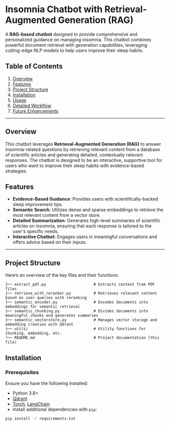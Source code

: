 # Insomnia Chatbot with Retrieval-Augmented Generation (RAG)

A **RAG-based chatbot** designed to provide comprehensive and personalized guidance on managing insomnia. This chatbot combines powerful document retrieval with generation capabilities, leveraging cutting-edge NLP models to help users improve their sleep habits.

## Table of Contents
1. [Overview](#overview)
2. [Features](#features)
3. [Project Structure](#project-structure)
4. [Installation](#installation)
5. [Usage](#usage)
6. [Detailed Workflow](#detailed-workflow)
7. [Future Enhancements](#future-enhancements)

---

## Overview

This chatbot leverages **Retrieval-Augmented Generation (RAG)** to answer insomnia-related questions by retrieving relevant content from a database of scientific articles and generating detailed, contextually relevant responses. The chatbot is designed to be an interactive, supportive tool for users who want to improve their sleep habits with evidence-based strategies.

## Features

- **Evidence-Based Guidance**: Provides users with scientifically-backed sleep improvement tips.
- **Semantic Search**: Utilizes dense and sparse embeddings to retrieve the most relevant content from a vector store.
- **Detailed Summarization**: Generates high-level summaries of scientific articles on insomnia, ensuring that each response is tailored to the user's specific needs.
- **Interactive Chatbot**: Engages users in meaningful conversations and offers advice based on their inputs.

---

## Project Structure

Here’s an overview of the key files and their functions:

```plaintext
├── extract_pdf.py                     # Extracts content from PDF files
├── retrieve_with_reranker.py          # Retrieves relevant content based on user queries with reranking
├── semantic_encoder.py                # Encodes documents into embeddings for semantic retrieval
├── semantic_chunking.py               # Divides documents into meaningful chunks and generates summaries
├── semantic_vectorstore.py            # Manages vector storage and embedding creation with Qdrant
├── utils/                             # Utility functions for chunking, embedding, etc.
└── README.md                          # Project documentation (this file)
```
## Installation

### Prerequisites

Ensure you have the following installed:

- Python 3.8+
- [Qdrant](https://qdrant.tech/)
- [Torch](https://pytorch.org/), [LangChain](https://github.com/hwchase17/langchain)
- Install additional dependencies with `pip`:

```bash
pip install -r requirements.txt
```
